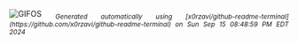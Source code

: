 <div align="justify">
<picture>
    <source media="(prefers-color-scheme: dark)" srcset="https://i.ibb.co/pdpt0m4/output-gif.gif">
    <source media="(prefers-color-scheme: light)" srcset="https://i.ibb.co/pdpt0m4/output-gif.gif">
    <img alt="GIFOS" src="https://i.ibb.co/pdpt0m4/output-gif.gif">
</picture>
<sub><i>Generated automatically using [x0rzavi/github-readme-terminal](https://github.com/x0rzavi/github-readme-terminal) on Sun Sep 15 08:48:59 PM EDT 2024</i></sub>
</div>

<!--  -->